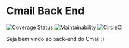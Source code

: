 # Cmail Back End

[![Coverage Status](https://coveralls.io/repos/github/omariosouto/cmail-back/badge.svg?branch=master)](https://coveralls.io/github/omariosouto/cmail-back?branch=master)
[![Maintainability](https://api.codeclimate.com/v1/badges/eeb79d17670beb95df6b/maintainability)](https://codeclimate.com/github/omariosouto/cmail-back/maintainability)
[![CircleCI](https://circleci.com/gh/omariosouto/cmail-back/tree/master.svg?style=svg)](https://circleci.com/gh/omariosouto/cmail-back/tree/master)

Seja bem vindo ao back-end do Cmail :)
